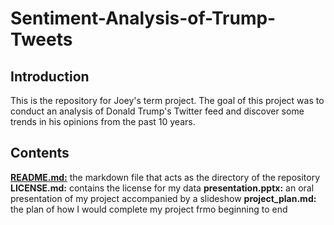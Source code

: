 # Sentiment-Analysis-of-Trump-Tweets

## Introduction
This is the repository for Joey's term project. The goal of this project was to conduct an analysis of Donald Trump's Twitter feed and discover some trends in his opinions from the past 10 years.

## Contents
**[README.md:](https://github.com/Data-Science-for-Linguists-2020/Sentiment-Analysis-of-Trump-Tweets/blob/master/README.md)** the markdown file that acts as the directory of the repository
**LICENSE.md:** contains the license for my data
**presentation.pptx:** an oral presentation of my project accompanied by a slideshow
**project_plan.md:** the plan of how I would complete my project frmo beginning to end
